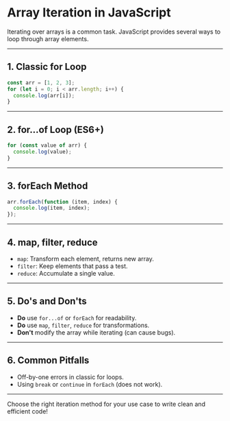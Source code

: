# Array Iteration in JavaScript

Iterating over arrays is a common task. JavaScript provides several ways to loop through array elements.

---

## 1. Classic for Loop

```js
const arr = [1, 2, 3];
for (let i = 0; i < arr.length; i++) {
  console.log(arr[i]);
}
```

---

## 2. for...of Loop (ES6+)

```js
for (const value of arr) {
  console.log(value);
}
```

---

## 3. forEach Method

```js
arr.forEach(function (item, index) {
  console.log(item, index);
});
```

---

## 4. map, filter, reduce

- `map`: Transform each element, returns new array.
- `filter`: Keep elements that pass a test.
- `reduce`: Accumulate a single value.

---

## 5. Do's and Don'ts

- **Do** use `for...of` or `forEach` for readability.
- **Do** use `map`, `filter`, `reduce` for transformations.
- **Don't** modify the array while iterating (can cause bugs).

---

## 6. Common Pitfalls

- Off-by-one errors in classic for loops.
- Using `break` or `continue` in `forEach` (does not work).

---

Choose the right iteration method for your use case to write clean and efficient code!
